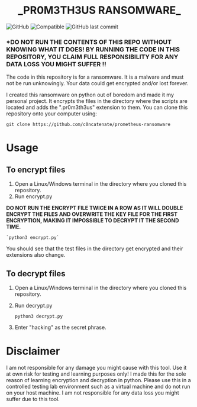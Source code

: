 <h1 align="center">
  _PR0M3TH3US RANSOMWARE_
 </h1>
 
<img alt="GitHub" src="https://img.shields.io/github/license/c0ncatenate/python-ransomware?label=license"> <img alt = "Compatible" src="https://img.shields.io/badge/Windows%20%26%20Linux-Compatible-brightgreen"> <img alt="GitHub last commit" src="https://img.shields.io/github/last-commit/c0ncatenate/python-ransomware">


### ***DO NOT RUN THE CONTENTS OF THIS REPO WITHOUT KNOWING WHAT IT DOES! BY RUNNING THE CODE IN THIS REPOSITORY, YOU CLAIM FULL RESPONSIBILITY FOR ANY DATA LOSS YOU MIGHT SUFFER !!**


The code in this repository is for a ransomware. It is a malware and must not be run unknowingly. Your data could get encrypted and/or lost forever.
  
  I created this ransomware on python out of boredom and made it my personal project. It encrypts the files in the directory where the scripts are located and adds the ".pr0m3th3us" extension to them. You can clone this repository onto your computer using:
    
    git clone https://github.com/c0ncatenate/prometheus-ransomware
  
# Usage
## To encrypt files

1.  Open a Linux/Windows terminal in the directory where you cloned this repository.
2.  Run encrypt.py

**DO NOT RUN THE ENCRYPT FILE TWICE IN A ROW AS IT WILL DOUBLE ENCRYPT THE FILES AND OVERWRITE THE KEY FILE FOR THE FIRST ENCRYPTION, MAKING IT IMPOSSIBLE TO DECRYPT IT THE SECOND TIME.**
    
    `python3 encrypt.py`
    
 
 You should see that the test files in the directory get encrypted and their extensions also change.
 
 ## To decrypt files
 
 1.  Open a Linux/Windows terminal in the directory where you cloned this repository.
 2.  Run decrypt.py
      
      `python3 decrypt.py`
 
 3.  Enter "hacking" as the secret phrase.

# Disclaimer
I am not responsible for any damage you might cause with this tool. Use it at own risk for testing and learning purposes only! I made this for the sole reason of learning encryption and decryption in python. Please use this in a controlled testing lab environment such as a virtual machine and do not run on your host machine. I am not responsible for any data loss you might suffer due to this tool.
